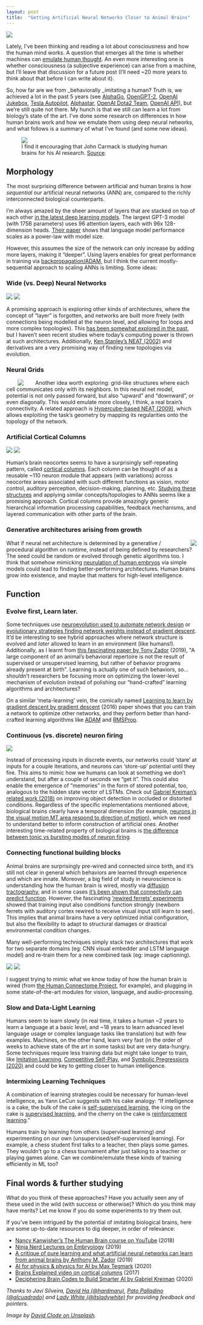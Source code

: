 ```yaml
---
layout: post
title:  "Getting Artificial Neural Networks Closer to Animal Brains"
---
```


<img class="cover" src="/img/brains-vs-anns/cover.jpg">

Lately, I’ve been thinking and reading a lot about consciousness and how the human mind works. A question that emerges all the time is whether machines can [emulate human thought](https://en.wikipedia.org/wiki/Turing_test). An even more interesting one is whether consciousness (a subjective experience) can arise from a machine, but I’ll leave that discussion for a future post (I’ll need ~20 more years to think about that before I can write about it).

So, how far are we from _behaviorally _imitating a human? Truth is, we achieved a lot in the past 5 years (see [AlphaGo](https://deepmind.com/research/case-studies/alphago-the-story-so-far), [OpenGPT-2](https://openai.com/blog/better-language-models/), [OpenAI Jukebox](https://openai.com/blog/jukebox/), [Tesla Autopilot](https://en.wikipedia.org/wiki/Tesla_Autopilot), [Alphastar](https://deepmind.com/blog/article/AlphaStar-Grandmaster-level-in-StarCraft-II-using-multi-agent-reinforcement-learning), [OpenAI Dota2 Team](https://openai.com/blog/openai-five-defeats-dota-2-world-champions/), [OpenAI API](https://openai.com/blog/openai-api/)), but we’re still quite not there. My hunch is that we still can learn a lot from biology’s state of the art. I’ve done some research on differences in how human brains work and how we emulate them using deep neural networks, and what follows is a summary of what I’ve found (and some new ideas).

<figure>
  <img class="brains-img" src="/img/brains-vs-anns/image1.png">
  <figcaption>
    I find it encouraging that John Carmack is studying human brains for his AI research. <a href="https://twitter.com/ID_AA_Carmack/status/1280693213549002752">Source</a>.
  </figcaption>
</figure>

## Morphology

The most surprising difference between artificial and human brains is how _sequential_ our artificial neural networks (ANN) are, compared to the richly interconnected biological counterparts. 

I’m always amazed by the sheer amount of layers that are stacked on top of each other [in the latest deep learning models](https://jalammar.github.io/illustrated-gpt2/). The largest GPT-3 model (with 175B parameters) uses 96 attention layers, each with 96x 128-dimension heads. [Their paper](https://arxiv.org/pdf/2005.14165.pdf) shows that language model performance scales as a power-law with model size. 

However, this assumes the size of the network can only increase by adding more layers, making it “deeper”. Using layers enables for great performance in training via [backpropagation/ADAM](https://machinelearningmastery.com/adam-optimization-algorithm-for-deep-learning/), but I think the current mostly-sequential approach to scaling ANNs is limiting. Some ideas: 


### Wide (vs. Deep) Neural Networks 

<img class="brains-img-double" src="/img/brains-vs-anns/image8.png">
<img class="brains-img-double" src="/img/brains-vs-anns/image3.png">

A promising approach is exploring other kinds of architectures, where the concept of “layer” is forgotten, and networks are built more freely (with connections being modelled at the neuron level, and allowing for loops and more complex topologies). This [has been somewhat explored in the past](https://en.wikipedia.org/wiki/Boltzmann_machine), but I haven’t seen recent studies where today’s computing power is thrown at such architectures. Additionally, [Ken Stanley’s NEAT (2002)](https://en.wikipedia.org/wiki/Neuroevolution_of_augmenting_topologies) and derivatives are a very promising way of finding new topologies via evolution.


### Neural Grids

<img style="max-width: 41%; display: inline; float: left; margin: 0 1.9rem" class="brains-img" src="/img/brains-vs-anns/image6.png">


Another idea worth exploring: grid-like structures where each cell communicates only with its neighbors. In this neural net model, potential is not only passed forward, but also “upward” and “downward”, or even diagonally. This would emulate more closely, I think, a real brain’s connectivity. A related approach is [Hypercube-based NEAT (2009)](https://www.mitpressjournals.org/doi/abs/10.1162/artl.2009.15.2.15202), which allows exploiting the task’s geometry by mapping its regularities onto the topology of the network.


### Artificial Cortical Columns

<img class="brains-img-double" src="/img/brains-vs-anns/image9.png">
<img class="brains-img-double" src="/img/brains-vs-anns/image5.png">


Human’s brain neocortex seems to have a surprisingly self-repeating pattern, called [cortical columns](https://youtu.be/x2mYTaJPVnc?t=98). Each column can be thought of as a reusable ~110 neuron module that appears (with variations) across neocortex areas associated with such different functions as vision, motor control, auditory perception, decision-making, planning, etc. [Studying these structures](https://numenta.com/neuroscience-research/cortical-columns/) and applying similar concepts/topologies to ANNs seems like a promising approach. Cortical columns provide amazingly generic hierarchical information processing capabilities, feedback mechanisms, and layered communication with other parts of the brain. 


### Generative architectures arising from growth

<img style="max-width: 55%; display: inline; float: right; margin-left: 1.9rem" class="brains-img" src="/img/brains-vs-anns/image10.png">

What if neural net architecture is determined by a generative / procedural algorithm on runtime, instead of being defined by researchers? The seed could be random or evolved through genetic algorithms too. I think that somehow mimicking [neurulation of human embryos](https://www.youtube.com/watch?v=BtLyik7oAxc&list=PLTF9h-T1TcJjUxgs0dqyDCaS-glauXcsL&index=4) via simple models could lead to finding better-performing architectures. Human brains grow into existence, and maybe that matters for high-level intelligence.


## Function


### Evolve first, Learn later.

Some techniques use [neuroevolution used to automate network design](https://www.nature.com/articles/s42256-018-0006-z) or [evolutionary strategies finding network weights instead of gradient descent](https://blog.otoro.net/2017/11/12/evolving-stable-strategies/). It’d be interesting to see hybrid approaches where network structure is evolved and _later_ allowed to learn in an environment (like humans!). Additionally, as I learnt from [this fascinating paper by Tony Zador](https://www.nature.com/articles/s41467-019-11786-6) (2019), "A large component of an animal’s behavioral repertoire is not the result of supervised or unsupervised learning, but rather of behavior programs already present at birth". Learning is actually one of such behaviors, so… shouldn’t researchers be focusing more on optimizing the lower-level mechanism of evolution instead of polishing our “hand-crafted” learning algorithms and architectures? 

On a similar ‘meta-learning’ vein, the comically named [Learning to learn by gradient descent by gradient descent](http://papers.nips.cc/paper/6461-learning-to-learn-by-gradient-descent-by-gradient-descent.pdf) (2016) paper shows that you can train a network to optimize other networks, and they perform better than hand-crafted learning algorithms like [ADAM](https://towardsdatascience.com/adam-latest-trends-in-deep-learning-optimization-6be9a291375c) and [RMSProp](https://towardsdatascience.com/understanding-rmsprop-faster-neural-network-learning-62e116fcf29a).


### Continuous (vs. discrete) neuron firing


<img class="brains-img" src="/img/brains-vs-anns/image4.png">


Instead of processing inputs in discrete events, our networks could ‘stare’ at inputs for a couple iterations, and neurons can ‘store-up’ potential until they fire. This aims to mimic how we humans can look at something we don’t understand, but after a couple of seconds we “get it”. This could also enable the emergence of “memories” in the form of stored potential, too, analogous to the hidden state vector of LSTMs. Check out [Gabriel Kreiman’s related work (2018)](https://www.youtube.com/watch?v=lddzHEtu934) on improving object detection in occluded or distorted conditions. Regardless of the specific implementations mentioned above, biological brains clearly have a temporal dimension (for example, [neurons in the visual motion MT area respond to direction of motion](https://www.youtube.com/watch?v=aFrG7KdjUOs&list=PLyGKBDfnk-iAQx4Kw9JeVqspbg77sfAK0&index=32)), which we need to understand better to inform construction of artificial ones. Another interesting time-related property of biological brains is [the difference between tonic vs bursting modes of neuron firing](https://youtu.be/fki7AmLma_I?t=450).


### Connecting functional building blocks

Animal brains are surprisingly pre-wired and connected since birth, and it’s still not clear in general which behaviors are learned through experience and which are innate. Moreover, a big field of study in neuroscience is understanding how the human brain is wired, mostly via [diffusion tractography](https://en.wikipedia.org/wiki/Tractography), and in some cases [it’s been shown that connectivity can predict function](https://youtu.be/KFfaBoDANNI?t=134). However, the fascinating [‘rewired ferrets’ experiments](https://www.youtube.com/watch?v=8Bvblav-BQk&list=PLyGKBDfnk-iAQx4Kw9JeVqspbg77sfAK0&index=65) showed that training input also conditions function strongly (newborn ferrets with auditory cortex rewired to receive visual input still learn to see). This implies that animal brains have a very optimized initial configuration, but also the flexibility to adapt to structural damages or drastical environmental condition changes.

Many well-performing techniques simply stack two architectures that work for two separate domains (eg: CNN visual embedder and LSTM language model) and re-train them for a new combined task (eg: image captioning). 

<img class="brains-img-double" src="/img/brains-vs-anns/image7.png">
<img class="brains-img-double" src="/img/brains-vs-anns/image2.png">


I suggest trying to mimic what we know today of how the human brain is wired (from [the Human Connectome Project](http://www.humanconnectomeproject.org/), for example), and plugging in some state-of-the-art modules for vision, language, and audio-processing.


### Slow and Data-Light Learning

Humans seem to learn slowly (in real time, it takes a human ~2 years to learn a language at a basic level, and ~18 years to learn advanced level language usage or complex language tasks like translation) but with few examples. Machines, on the other hand, learn very fast (in the order of weeks to achieve state of the art in some tasks) but are very data-hungry. Some techniques require less training data but might take longer to train, like [Imitation Learning](https://medium.com/@SmartLabAI/a-brief-overview-of-imitation-learning-8a8a75c44a9c), [Competitive Self-Play](https://openai.com/blog/competitive-self-play/), and [Symbolic Pregressions (2020)](https://arxiv.org/abs/2005.11212) and could be key to getting closer to human intelligence. 


### Intermixing Learning Techniques

A combination of learning strategies could be necessary for human-level intelligence, as Yann LeCun suggests with his cake analogy: “If intelligence is a cake, the bulk of the cake is [self-supervised learning](https://ai.stackexchange.com/a/10624), the icing on the cake is [supervised learning](https://en.wikipedia.org/wiki/Supervised_learning), and the cherry on the cake is [reinforcement learning](https://en.wikipedia.org/wiki/Reinforcement_learning).”

Humans train by learning from others (supervised learning) *and* experimenting on our own (unsupervised/self-supervised learning). For example, a chess student first talks to a teacher, then plays some games. They wouldn’t go to a chess tournament after just talking to a teacher or playing games alone. Can we combine/emulate these kinds of training efficiently in ML too? 


## Final words & further studying

What do you think of these approaches? Have you actually seen any of these used in the wild (with success or otherwise)? Which do you think may have merits? Let me know if you do some experiments to try them out. 

If you’ve been intrigued by the potential of imitating biological brains, here are some up-to-date resources to dig deeper, in order of relevance: 



*   [Nancy Kanwisher’s The Human Brain course on YouTube](https://www.youtube.com/watch?v=i1pdQjdAndc&list=PLyGKBDfnk-iAQx4Kw9JeVqspbg77sfAK0) (2018)
*   [Ninja Nerd Lectures on Embryology](https://www.youtube.com/watch?v=8-KF0rnhKTU&list=PLTF9h-T1TcJjUxgs0dqyDCaS-glauXcsL&index=2) (2019)
*   [A critique of pure learning and what artificial neural networks can learn from animal brains by Anthony M. Zador](https://www.nature.com/articles/s41467-019-11786-6) (2019)
*   [AI for physics & physics for AI by Max Tegmark](https://www.youtube.com/watch?v=pkJkHB_c3nA) (2020)
*   [Brains Explained video on cortical columns](https://www.youtube.com/watch?v=x2mYTaJPVnc) (2017)
*   [Deciphering Brain Codes to Build Smarter AI by Gabriel Kreiman](https://www.youtube.com/watch?v=h0InlY2WKc0) (2020)

_Thanks to Javi Silveira, [David Ha (@hardmaru)](https://twitter.com/hardmaru), [Pato Palladino (@alcuadrado)](https://twitter.com/alcuadrado) and [Lady White (@itsladywhite)](https://twitter.com/itsladywhite) for providing feedback and pointers._

_Image by [David Clode on Unsplash](https://unsplash.com/@davidclode?utm_source=unsplash&utm_medium=referral&utm_content=creditCopyText)._

